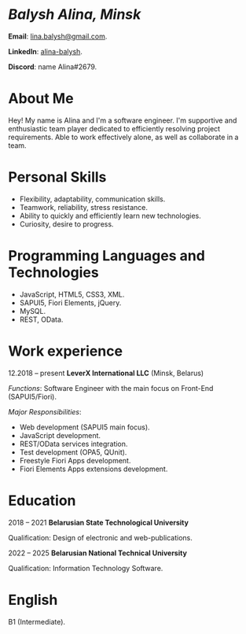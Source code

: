 # *Balysh Alina, Minsk*

**Email**: lina.balysh@gmail.com.

**LinkedIn**: [alina-balysh](https://www.linkedin.com/in/alina-balysh/).

**Discord**: name Alina#2679.

# About Me

Hey! My name is Alina and I'm a software engineer. I'm supportive and enthusiastic team player dedicated to efficiently resolving project requirements. Able to work effectively alone, as well as collaborate in a team.

# Personal Skills

- Flexibility, adaptability, communication skills.
- Teamwork, reliability, stress resistance.
- Ability to quickly and efficiently learn new technologies. 
- Curiosity, desire to progress. 

# Programming Languages and Technologies

- JavaScript, HTML5, CSS3, XML.
- SAPUI5, Fiori Elements, jQuery.
- MySQL.
- REST, OData.

# Work experience

12.2018 – present
**LeverX International LLC** (Minsk, Belarus) 

*Functions*: Software Engineer with the main focus on Front-End (SAPUI5/Fiori).

*Major Responsibilities*:

- Web development (SAPUI5 main focus).
- JavaScript development.
- REST/OData services integration.
- Test development (OPA5, QUnit).
- Freestyle Fiori Apps development.
- Fiori Elements Apps extensions development. 

# Education

2018 – 2021
**Belarusian State Technological University**

Qualification: Design of electronic and web-publications.

2022 – 2025
**Belarusian National Technical University**

Qualification: Information Technology Software.

# English

B1 (Intermediate).
